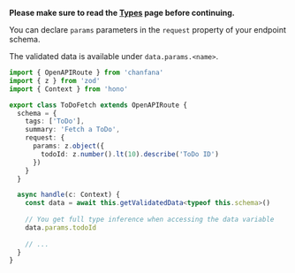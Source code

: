 **Please make sure to read the [Types](../types.md) page before continuing.**


You can declare `params` parameters in the `request` property of your endpoint schema.

The validated data is available under `data.params.<name>`.
 
```ts hl_lines="10-12"
import { OpenAPIRoute } from 'chanfana'
import { z } from 'zod'
import { Context } from 'hono'

export class ToDoFetch extends OpenAPIRoute {
  schema = {
    tags: ['ToDo'],
    summary: 'Fetch a ToDo',
    request: {
      params: z.object({
        todoId: z.number().lt(10).describe('ToDo ID')
      })
    }
  }

  async handle(c: Context) {
    const data = await this.getValidatedData<typeof this.schema>()
    
    // You get full type inference when accessing the data variable
    data.params.todoId
    
    // ...
  }
}
```
